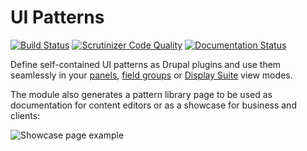 # UI Patterns
[![Build Status](https://travis-ci.org/nuvoleweb/ui_patterns.svg?branch=8.x-1.x)](https://travis-ci.org/nuvoleweb/ui_patterns)
[![Scrutinizer Code Quality](https://scrutinizer-ci.com/g/nuvoleweb/ui_patterns/badges/quality-score.png?b=8.x-1.x)](https://scrutinizer-ci.com/g/nuvoleweb/ui_patterns/?branch=8.x-1.x)
[![Documentation Status](https://readthedocs.org/projects/ui-patterns/badge/?version=latest)](http://ui-patterns.readthedocs.io/en/latest/?badge=latest)

Define self-contained UI patterns as Drupal plugins and use them seamlessly in your [panels](https://www.drupal.org/project/panels), 
[field groups](https://www.drupal.org/project/field_group) or [Display Suite](https://www.drupal.org/project/ds) view modes.

The module also generates a pattern library page to be used as documentation for content editors or as a showcase 
for business and clients:

![Showcase page example](https://www.drupal.org/files/project-images/ui_patters_0.png)
